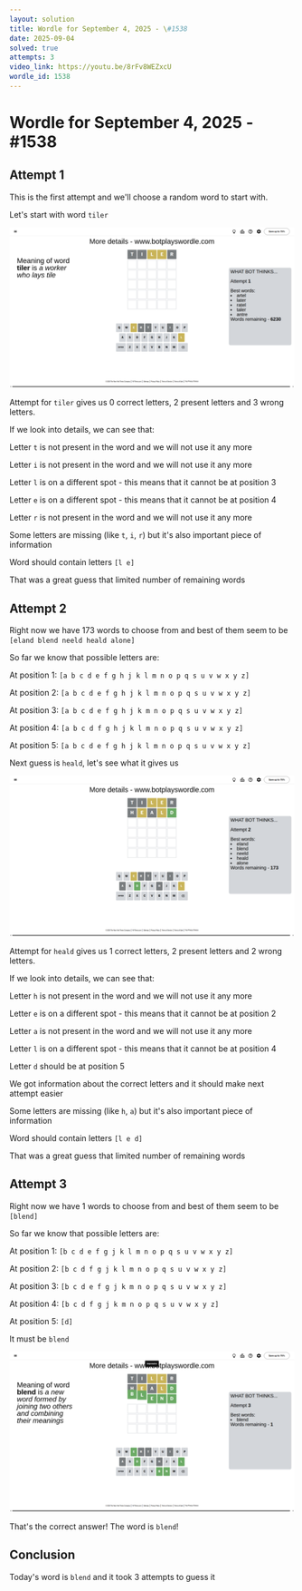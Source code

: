 ```yaml
---
layout: solution
title: Wordle for September 4, 2025 - \#1538
date: 2025-09-04
solved: true
attempts: 3
video_link: https://youtu.be/8rFv8WEZxcU
wordle_id: 1538
---
```


# Wordle for September 4, 2025 - \#1538

## Attempt 1

This is the first attempt and we'll choose a random word to start with.

Let's start with word `tiler`

![Attempt 1](2025-09-04/attempt-1.png)

Attempt for `tiler` gives us 0 correct letters, 2 present letters and 3 wrong letters.

If we look into details, we can see that:

Letter `t` is not present in the word and we will not use it any more

Letter `i` is not present in the word and we will not use it any more

Letter `l` is on a different spot - this means that it cannot be at position 3

Letter `e` is on a different spot - this means that it cannot be at position 4

Letter `r` is not present in the word and we will not use it any more

Some letters are missing (like `t`, `i`, `r`) but it's also important piece of information

Word should contain letters `[l e]`

That was a great guess that limited number of remaining words



## Attempt 2

Right now we have 173 words to choose from and best of them seem to be `[eland blend neeld heald alone]`

So far we know that possible letters are:

At position 1: `[a b c d e f g h j k l m n o p q s u v w x y z]`

At position 2: `[a b c d e f g h j k l m n o p q s u v w x y z]`

At position 3: `[a b c d e f g h j k m n o p q s u v w x y z]`

At position 4: `[a b c d f g h j k l m n o p q s u v w x y z]`

At position 5: `[a b c d e f g h j k l m n o p q s u v w x y z]`

Next guess is `heald`, let's see what it gives us

![Attempt 2](2025-09-04/attempt-2.png)

Attempt for `heald` gives us 1 correct letters, 2 present letters and 2 wrong letters.

If we look into details, we can see that:

Letter `h` is not present in the word and we will not use it any more

Letter `e` is on a different spot - this means that it cannot be at position 2

Letter `a` is not present in the word and we will not use it any more

Letter `l` is on a different spot - this means that it cannot be at position 4

Letter `d` should be at position 5

We got information about the correct letters and it should make next attempt easier

Some letters are missing (like `h`, `a`) but it's also important piece of information

Word should contain letters `[l e d]`

That was a great guess that limited number of remaining words



## Attempt 3

Right now we have 1 words to choose from and best of them seem to be `[blend]`

So far we know that possible letters are:

At position 1: `[b c d e f g j k l m n o p q s u v w x y z]`

At position 2: `[b c d f g j k l m n o p q s u v w x y z]`

At position 3: `[b c d e f g j k m n o p q s u v w x y z]`

At position 4: `[b c d f g j k m n o p q s u v w x y z]`

At position 5: `[d]`

It must be `blend`

![Attempt 3](2025-09-04/attempt-3.png)

That's the correct answer! The word is `blend`!

## Conclusion

Today's word is `blend` and it took 3 attempts to guess it

